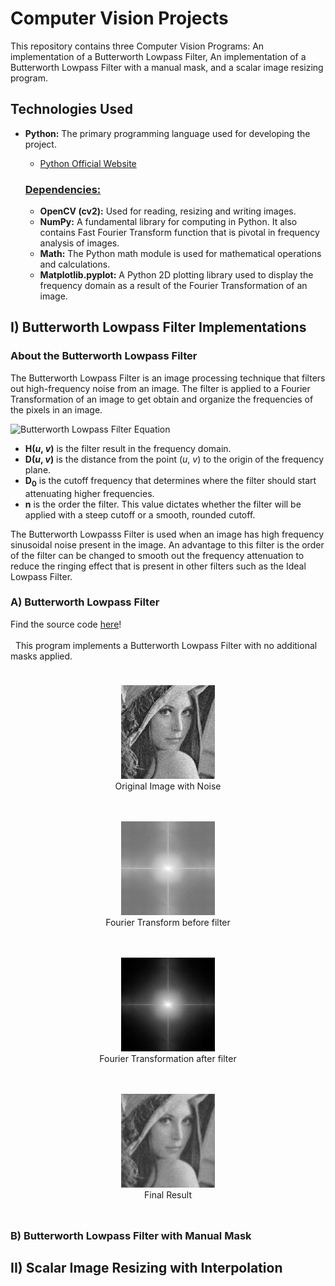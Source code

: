 # Computer Vision Projects

This repository contains three Computer Vision Programs: An implementation of a Butterworth Lowpass Filter, An implementation of a Butterworth Lowpass Filter with a manual mask, and a scalar image resizing program.

## Technologies Used

- **Python:** The primary programming language used for developing the project.

  - [Python Official Website](https://www.python.org/)

  ### <u>Dependencies:</u>

  - **OpenCV (cv2):** Used for reading, resizing and writing images.
  - **NumPy:** A fundamental library for computing in Python. It also contains Fast Fourier Transform function that is pivotal in frequency analysis of images.
  - **Math:** The Python math module is used for mathematical operations and calculations.
  - **Matplotlib.pyplot:** A Python 2D plotting library used to display the frequency domain as a result of the Fourier Transformation of an image.

## I) Butterworth Lowpass Filter Implementations

### About the Butterworth Lowpass Filter

The Butterworth Lowpass Filter is an image processing technique that filters out high-frequency noise from an image. The filter is applied to a Fourier Transformation of an image to get obtain and organize the frequencies of the pixels in an image.

![Butterworth Lowpass Filter Equation](https://epochabuse.com/wp-content/uploads/2020/12/butterworth-lowpass-filter-formula.png)

- **H(_u_, _v_)** is the filter result in the frequency domain.
- **D(_u_, _v_)** is the distance from the point (_u_, _v_) to the origin of the frequency plane.
- **D<sub>0</sub>** is the cutoff frequency that determines where the filter should start attenuating higher frequencies.
- **n** is the order the filter. This value dictates whether the filter will be applied with a steep cutoff or a smooth, rounded cutoff.

The Butterworth Lowpasss Filter is used when an image has high frequency sinusoidal noise present in the image. An advantage to this filter is the order of the filter can be changed to smooth out the frequency attenuation to reduce the ringing effect that is present in other filters such as the Ideal Lowpass Filter.

### A) **Butterworth Lowpass Filter**

Find the source code <a href="./ImageNoiseFilters/ButterworthLPF/ButterworthLPF.py">here</a>!  
<br>&nbsp;&nbsp;This program implements a Butterworth Lowpass Filter with no additional masks applied.

<div style="display: flex; flex-wrap: wrap; justify-content: center;">
    <div style="margin: 10px; text-align: center;">
        <figure>
            <a href="./ImageNoiseFilters/ButterworthLPF/Lena.jpg" target="_blank">
                <img src="./ImageNoiseFilters/ButterworthLPF/Lena.jpg" alt="Original Image" width="150">
            </a>
            <figcaption>Original Image with Noise</figcaption>
        </figure>
    </div>
    <div style="margin: 10px; text-align: center;">
        <figure>
            <a href="./ImageNoiseFilters/ButterworthLPF/noiseyFFt.jpg" target="_blank">
                <img src="./ImageNoiseFilters/ButterworthLPF/noiseyFFt.jpg" alt="FFT prefilter" width="150">
            </a>
            <figcaption>Fourier Transform before filter</figcaption>
        </figure>
    </div>
</div>

<div style="display: flex; flex-wrap: wrap; justify-content: center;">
    <div style="margin: 10px; text-align: center;">
        <figure>
            <a href="./ImageNoiseFilters/ButterworthLPF/FilteredFFT.jpg" target="_blank">
                <img src="./ImageNoiseFilters/ButterworthLPF/FilteredFFT.jpg" width="150">
            </a>
            <figcaption>Fourier Transformation after filter</figcaption>
        </figure>
    </div>
    <div style="margin: 10px; text-align: center;">
        <figure>
            <a href="./ImageNoiseFilters/ButterworthLPF/Output.jpg" target="_blank">
                <img src="./ImageNoiseFilters/ButterworthLPF/Output.jpg" width="150">
            </a>
            <figcaption>Final Result</figcaption>
        </figure>
    </div>
</div>



### B) **Butterworth Lowpass Filter with Manual Mask**

## II) Scalar Image Resizing with Interpolation
